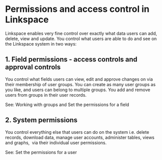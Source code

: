 

# Permissions and access control in Linkspace

Linkspace enables very fine control over exactly what data users can add, delete, view and update. You control what users are able to do and see on the Linkspace system in two ways:

## 1. Field permissions - access controls and approval controls

You control what fields users can view, edit and approve changes on via their membership of user groups. You can create as many user groups as you like, and users can belong to multiple groups. You add and remove users from groups in their user records.

See: Working with groups and Set the permissions for a field

## 2. System permissions

You control everything else that users can do on the system i.e. delete records, download data, manage user accounts, administer tables, views and graphs, &nbsp;via their individual user permissions.

See: Set the permissions for a user
